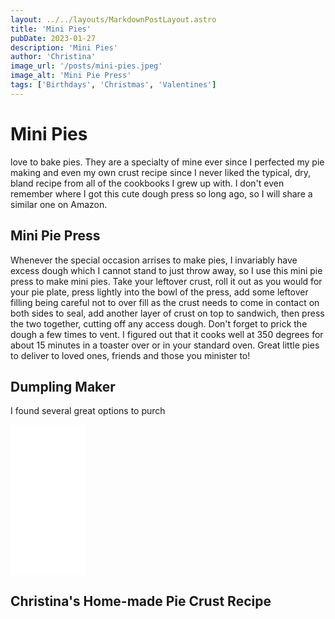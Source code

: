```yaml
---
layout: ../../layouts/MarkdownPostLayout.astro
title: 'Mini Pies'
pubDate: 2023-01-27
description: 'Mini Pies'
author: 'Christina'
image_url: '/posts/mini-pies.jpeg'
image_alt: 'Mini Pie Press'
tags: ['Birthdays', 'Christmas', 'Valentines']
---
```


# Mini Pies

love to bake pies. They are a specialty of mine ever since I perfected my pie making and even my own crust recipe since I never liked the typical, dry, bland recipe from all of the cookbooks I grew up with. I don't even remember where I got this cute dough press so long ago, so I will share a similar one on Amazon.

## Mini Pie Press

Whenever the special occasion arrises to make pies, I invariably have excess dough which I cannot stand to just throw away, so I use this mini pie press to make mini pies. Take your leftover crust, roll it out as you would for your pie plate, press lightly into the bowl of the press, add some leftover filling being careful not to over fill as the crust needs to come in contact on both sides to seal, add another layer of crust on top to sandwich, then press the two together, cutting off any access dough. Don't forget to prick the dough a few times to vent. I figured out that it cooks well at 350 degrees for about 15 minutes in a toaster over or in your standard oven. Great little pies to deliver to loved ones, friends and those you minister to!

## Dumpling Maker

I found several great options to purch

<div class="flex justify-center">
<iframe sandbox="allow-popups allow-scripts allow-modals allow-forms allow-same-origin" style="width:120px;height:240px;" marginwidth="0" marginheight="0" scrolling="no" frameborder="0" src="//ws-na.amazon-adsystem.com/widgets/q?ServiceVersion=20070822&amp;OneJS=1&amp;Operation=GetAdHtml&amp;MarketPlace=US&amp;source=ss&amp;ref=as_ss_li_til&amp;ad_type=product_link&amp;tracking_id=billnalen-20&amp;language=en_US&amp;marketplace=amazon&amp;region=US&amp;placement=B09GK9HLHN&amp;asins=B09GK9HLHN&amp;linkId=e67acef1a1bac2ce2eba7d9cf269dfaa&amp;show_border=true&amp;link_opens_in_new_window=true"></iframe>
</div>

## Christina's Home-made Pie Crust Recipe

